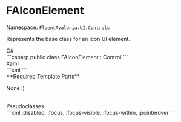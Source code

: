# FAIconElement
Namespace: `FluentAvalonia.UI.Controls`

Represents the base class for an icon UI element.

<div class="code-example" markdown="1">
C#
</div>
```csharp
public class FAIconElement : Control
```

<br />
<div class="code-example" markdown="1">
Xaml
</div>
```xml
<ui:FAIconElement />
```

<br />
**Required Template Parts**

None :)


<br />

<div class="code-example" markdown="1">
Pseudoclasses
</div>
```xml
:disabled, :focus, :focus-visible, :focus-within, :pointerover
```
<br />